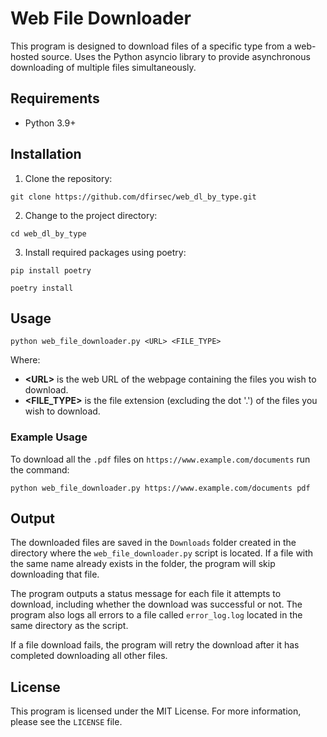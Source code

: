 # Web File Downloader

This program is designed to download files of a specific type from a web-hosted source. Uses the Python asyncio library to provide asynchronous downloading of multiple files simultaneously.

## Requirements

- Python 3.9+

## Installation

1. Clone the repository:

```text
git clone https://github.com/dfirsec/web_dl_by_type.git
```

2. Change to the project directory:

```text
cd web_dl_by_type
```

3. Install required packages using poetry:

```text
pip install poetry

poetry install
```

## Usage

`python web_file_downloader.py <URL> <FILE_TYPE>`

Where:

- **\<URL\>** is the web URL of the webpage containing the files you wish to download.
- **\<FILE_TYPE\>** is the file extension (excluding the dot '.') of the files you wish to download.

### Example Usage

To download all the `.pdf` files on `https://www.example.com/documents` run the command:

`python web_file_downloader.py https://www.example.com/documents pdf`

## Output

The downloaded files are saved in the `Downloads` folder created in the directory where the `web_file_downloader.py` script is located. If a file with the same name already exists in the folder, the program will skip downloading that file.

The program outputs a status message for each file it attempts to download, including whether the download was successful or not. The program also logs all errors to a file called `error_log.log` located in the same directory as the script.

If a file download fails, the program will retry the download after it has completed downloading all other files.

## License

This program is licensed under the MIT License. For more information, please see the `LICENSE` file.
